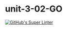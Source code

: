 # unit-3-02-GO
[![GitHub's Super Linter](https://github.com/daniel-pawelko-ics20/unit-3-02-GO/workflows/GitHub's%20Super%20Linter/badge.svg)](https://github.com/daniel-pawelko-ics20/unit-3-02-GO/actions)
